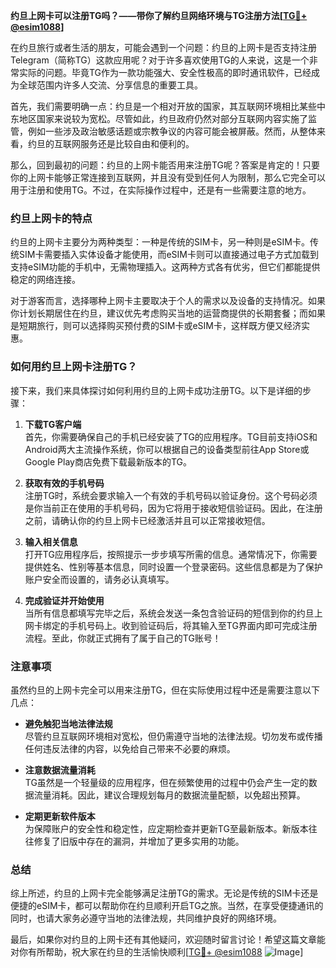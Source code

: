**约旦上网卡可以注册TG吗？——带你了解约旦网络环境与TG注册方法[[TG💪+ @esim1088](https://t.me/s/esim1088)]**

在约旦旅行或者生活的朋友，可能会遇到一个问题：约旦的上网卡是否支持注册Telegram（简称TG）这款应用呢？对于许多喜欢使用TG的人来说，这是一个非常实际的问题。毕竟TG作为一款功能强大、安全性极高的即时通讯软件，已经成为全球范围内许多人交流、分享信息的重要工具。

首先，我们需要明确一点：约旦是一个相对开放的国家，其互联网环境相比某些中东地区国家来说较为宽松。尽管如此，约旦政府仍然对部分互联网内容实施了监管，例如一些涉及政治敏感话题或宗教争议的内容可能会被屏蔽。然而，从整体来看，约旦的互联网服务还是比较自由和便利的。

那么，回到最初的问题：约旦的上网卡能否用来注册TG呢？答案是肯定的！只要你的上网卡能够正常连接到互联网，并且没有受到任何人为限制，那么它完全可以用于注册和使用TG。不过，在实际操作过程中，还是有一些需要注意的地方。

### 约旦上网卡的特点

约旦的上网卡主要分为两种类型：一种是传统的SIM卡，另一种则是eSIM卡。传统SIM卡需要插入实体设备才能使用，而eSIM卡则可以直接通过电子方式加载到支持eSIM功能的手机中，无需物理插入。这两种方式各有优劣，但它们都能提供稳定的网络连接。

对于游客而言，选择哪种上网卡主要取决于个人的需求以及设备的支持情况。如果你计划长期居住在约旦，建议优先考虑购买当地的运营商提供的长期套餐；而如果是短期旅行，则可以选择购买预付费的SIM卡或eSIM卡，这样既方便又经济实惠。

### 如何用约旦上网卡注册TG？

接下来，我们来具体探讨如何利用约旦的上网卡成功注册TG。以下是详细的步骤：

1. **下载TG客户端**  
   首先，你需要确保自己的手机已经安装了TG的应用程序。TG目前支持iOS和Android两大主流操作系统，你可以根据自己的设备类型前往App Store或Google Play商店免费下载最新版本的TG。

2. **获取有效的手机号码**  
   注册TG时，系统会要求输入一个有效的手机号码以验证身份。这个号码必须是你当前正在使用的手机号码，因为它将用于接收短信验证码。因此，在注册之前，请确认你的约旦上网卡已经激活并且可以正常接收短信。

3. **输入相关信息**  
   打开TG应用程序后，按照提示一步步填写所需的信息。通常情况下，你需要提供姓名、性别等基本信息，同时设置一个登录密码。这些信息都是为了保护账户安全而设置的，请务必认真填写。

4. **完成验证并开始使用**  
   当所有信息都填写完毕之后，系统会发送一条包含验证码的短信到你的约旦上网卡绑定的手机号码上。收到验证码后，将其输入至TG界面内即可完成注册流程。至此，你就正式拥有了属于自己的TG账号！

### 注意事项

虽然约旦的上网卡完全可以用来注册TG，但在实际使用过程中还是需要注意以下几点：

- **避免触犯当地法律法规**  
  尽管约旦互联网环境相对宽松，但仍需遵守当地的法律法规。切勿发布或传播任何违反法律的内容，以免给自己带来不必要的麻烦。

- **注意数据流量消耗**  
  TG虽然是一个轻量级的应用程序，但在频繁使用的过程中仍会产生一定的数据流量消耗。因此，建议合理规划每月的数据流量配额，以免超出预算。

- **定期更新软件版本**  
  为保障账户的安全性和稳定性，应定期检查并更新TG至最新版本。新版本往往修复了旧版中存在的漏洞，并增加了更多实用的功能。

### 总结

综上所述，约旦的上网卡完全能够满足注册TG的需求。无论是传统的SIM卡还是便捷的eSIM卡，都可以帮助你在约旦顺利开启TG之旅。当然，在享受便捷通讯的同时，也请大家务必遵守当地的法律法规，共同维护良好的网络环境。

最后，如果你对约旦的上网卡还有其他疑问，欢迎随时留言讨论！希望这篇文章能对你有所帮助，祝大家在约旦的生活愉快顺利[[TG💪+ @esim1088](https://t.me/s/esim1088) ![Image](https://i.postimg.cc/4NQfJmqS/Snipaste-2025-05-13-00-14-12.png)]